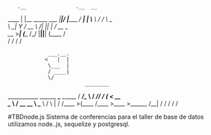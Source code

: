 






       .__                .__  __
  ____ |  |__ _____ ___  _|__|/  |______
_/ ___\|  |  \\__  \\  \/ /  \   __\__  \
\  \___|   Y  \/ __ \\   /|  ||  |  / __ \_  
 \___  >___|  (____  /\_/ |__||__| (____  /  
     \/     \/     \/                   \/

                 ___.__.
                <   |  |
                 \___  |
                 / ____|
                 \/
                             ________
  ___________    ______ _____\_____  \______
 /  ___/\__  \  /  ___//  ___/ _(__  <_  __ \
 \___ \  / __ \_\___ \ \___ \ /       \  | \/
/____  >(____  /____  >____  >______  /__|
     \/      \/     \/     \/       \/

#TBDnode.js
Sistema de conferencias para el taller de base de datos
utilizamos node..js, sequelize y postgresql.
